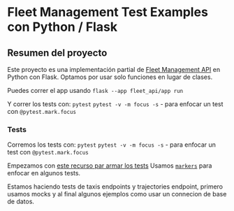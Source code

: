 # Fleet Management Test Examples con Python / Flask


## Resumen del proyecto

Este proyecto es una implementación partial de [Fleet Management API](https://github.com/Laboratoria/curriculum/tree/main/projects/05-fleet-management-api)
en Python con Flask. Optamos por usar solo funciones en lugar de clases.

Puedes correr el app usando
`flask --app fleet_api/app run`

Y correr los tests con:
`pytest`
`pytest -v -m focus -s` - para enfocar un test con `@pytest.mark.focus`

### Tests

Corremos los tests con:
`pytest`
`pytest -v -m focus -s` - para enfocar un test con `@pytest.mark.focus`

Empezamos con [este recurso par armar los tests](https://flask.palletsprojects.com/en/3.0.x/testing/)
Usamos [`markers`](https://docs.pytest.org/en/stable/how-to/mark.html) para enfocar en algunos tests.

Estamos haciendo tests de taxis endpoints y trajectories endpoint,
primero usamos mocks y al final algunos ejemplos como usar un connecion de base de datos.

